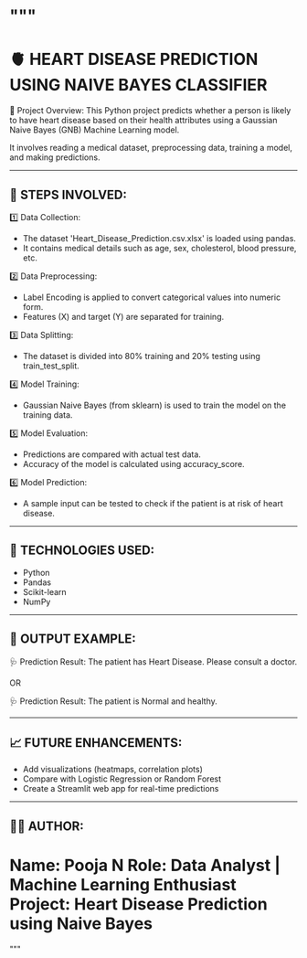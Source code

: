 """
===========================================================
🫀 HEART DISEASE PREDICTION USING NAIVE BAYES CLASSIFIER
===========================================================

📘 Project Overview:
This Python project predicts whether a person is likely to have 
heart disease based on their health attributes using a 
Gaussian Naive Bayes (GNB) Machine Learning model.

It involves reading a medical dataset, preprocessing data, 
training a model, and making predictions.

-----------------------------------------------------------
🧠 STEPS INVOLVED:
-----------------------------------------------------------

1️⃣ Data Collection:
   - The dataset 'Heart_Disease_Prediction.csv.xlsx' is loaded using pandas.
   - It contains medical details such as age, sex, cholesterol, blood pressure, etc.

2️⃣ Data Preprocessing:
   - Label Encoding is applied to convert categorical values into numeric form.
   - Features (X) and target (Y) are separated for training.

3️⃣ Data Splitting:
   - The dataset is divided into 80% training and 20% testing using train_test_split.

4️⃣ Model Training:
   - Gaussian Naive Bayes (from sklearn) is used to train the model on the training data.

5️⃣ Model Evaluation:
   - Predictions are compared with actual test data.
   - Accuracy of the model is calculated using accuracy_score.

6️⃣ Model Prediction:
   - A sample input can be tested to check if the patient is at risk of heart disease.

-----------------------------------------------------------
🧩 TECHNOLOGIES USED:
-----------------------------------------------------------
   - Python
   - Pandas
   - Scikit-learn
   - NumPy

-----------------------------------------------------------
🎯 OUTPUT EXAMPLE:
-----------------------------------------------------------
🩺 Prediction Result:
The patient has Heart Disease. Please consult a doctor.

OR

🩺 Prediction Result:
The patient is Normal and healthy.

-----------------------------------------------------------
📈 FUTURE ENHANCEMENTS:
-----------------------------------------------------------
   - Add visualizations (heatmaps, correlation plots)
   - Compare with Logistic Regression or Random Forest
   - Create a Streamlit web app for real-time predictions

-----------------------------------------------------------
👩‍💻 AUTHOR:
-----------------------------------------------------------
   Name: Pooja N
   Role: Data Analyst | Machine Learning Enthusiast
   Project: Heart Disease Prediction using Naive Bayes
===========================================================
"""

